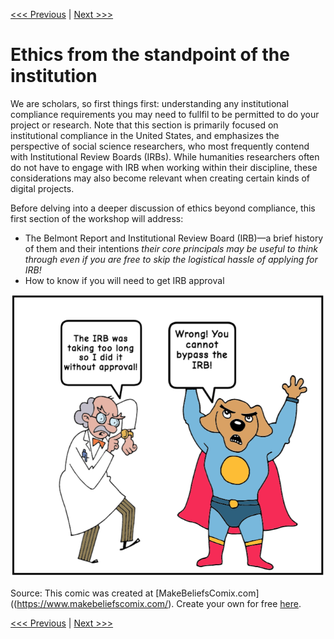[<<< Previous](introduction.md) | [Next >>>](belmont.md)

# Ethics from the standpoint of the institution

We are scholars, so first things first: understanding any institutional compliance requirements you may need to fullfil to be permitted to do your project or research. Note that this section is primarily focused on institutional compliance in the United States, and emphasizes the perspective of social science researchers, who most frequently contend with Institutional Review Boards (IRBs). While humanities researchers often do not have to engage with IRB when working within their discipline, these considerations may also become relevant when creating certain kinds of digital projects.

Before delving into a deeper discussion of ethics beyond compliance, this first section of the workshop will address:

- The Belmont Report and Institutional Review Board (IRB)—a brief history of them and their intentions *their core principals may be useful to think through even if you are free to skip the logistical hassle of applying for IRB!*
- How to know if you will need to get IRB approval  

![a man in a lab coat pointing to his watch and saying "the IRB was taking too long so I did it without approval!" and then a super-hero dog with its arms in the air exclaiming "wrong! you can't bypass the IRB!"](../images/irbcomix.png)

Source: This comic was created at [MakeBeliefsComix.com]((https://www.makebeliefscomix.com/). Create your own for free [here](https://www.makebeliefscomix.com/).

[<<< Previous](introduction.md) | [Next >>>](belmont.md)
